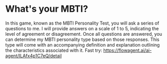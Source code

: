 # What's your MBTI?
In this game, known as the MBTI Personality Test, you will ask a series of questions to me. I will provide answers on a scale of 1 to 5, indicating the level of agreement or disagreement. Once all questions are answered, you can determine my MBTI personality type based on those responses. This type will come with an accompanying definition and explanation outlining the characteristics associated with it.
Fast try: https://flowagent.ai/ai-agent/ILAfx4p1C7eQ/detail
